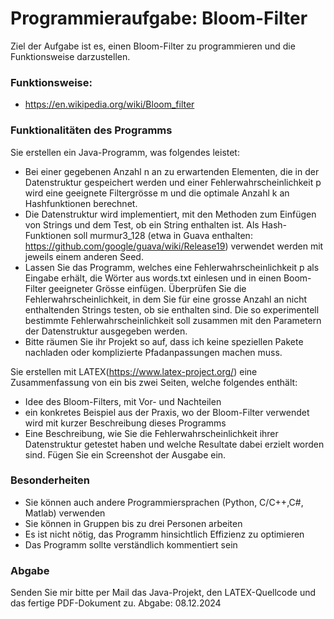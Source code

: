 # Programmieraufgabe: Bloom-Filter

Ziel der Aufgabe ist es, einen Bloom-Filter zu programmieren und die Funktionsweise darzustellen.

### Funktionsweise:

- https://en.wikipedia.org/wiki/Bloom_filter


### Funktionalitäten des Programms

Sie erstellen ein Java-Programm, was folgendes leistet:
- Bei einer gegebenen Anzahl n an zu erwartenden Elementen, die in der Datenstruktur gespeichert werden und einer Fehlerwahrscheinlichkeit p wird eine geeignete Filtergrösse m und die optimale Anzahl k an Hashfunktionen berechnet.
- Die Datenstruktur wird implementiert, mit den Methoden zum Einfügen von Strings und dem Test, ob ein String enthalten ist. Als Hash-Funktionen soll murmur3_128 (etwa in Guava enthalten: https://github.com/google/guava/wiki/Release19) verwendet werden mit jeweils einem anderen Seed.
- Lassen Sie das Programm, welches eine Fehlerwahrscheinlichkeit p als Eingabe erhält, die Wörter aus words.txt einlesen und in einen Boom-Filter geeigneter Grösse einfügen. Überprüfen Sie die Fehlerwahrscheinlichkeit, in dem Sie für eine grosse Anzahl an nicht enthaltenden Strings testen, ob sie enthalten sind. Die so experimentell bestimmte Fehlerwahrscheinlichkeit soll zusammen mit den Parametern der
Datenstruktur ausgegeben werden.
- Bitte räumen Sie ihr Projekt so auf, dass ich keine speziellen Pakete nachladen oder
komplizierte Pfadanpassungen machen muss.

Sie erstellen mit LATEX(https://www.latex-project.org/) eine Zusammenfassung von ein bis zwei Seiten, welche folgendes enthält:
- Idee des Bloom-Filters, mit Vor- und Nachteilen
- ein konkretes Beispiel aus der Praxis, wo der Bloom-Filter verwendet wird mit kurzer Beschreibung dieses Programms
- Eine Beschreibung, wie Sie die Fehlerwahrscheinlichkeit ihrer Datenstruktur getestet haben und welche Resultate dabei erzielt worden sind. Fügen Sie ein Screenshot der Ausgabe ein.


### Besonderheiten

- Sie können auch andere Programmiersprachen (Python, C/C++,C#, Matlab) verwenden
- Sie können in Gruppen bis zu drei Personen arbeiten
- Es ist nicht nötig, das Programm hinsichtlich Effizienz zu optimieren
- Das Programm sollte verständlich kommentiert sein


### Abgabe

Senden Sie mir bitte per Mail das Java-Projekt, den LATEX-Quellcode und das fertige PDF-Dokument zu.
Abgabe: 08.12.2024
